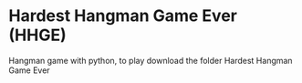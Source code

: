 # Hardest Hangman Game Ever (HHGE)
Hangman game with python, to play download the folder Hardest Hangman Game Ever
